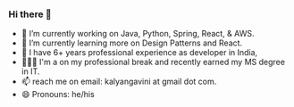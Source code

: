 ### Hi there 👋

- 🔭 I’m currently working on Java, Python, Spring, React, & AWS.
- 🌱 I’m currently learning more on Design Patterns and React.
- 💬 I have 6+ years professional experience as developer in India,
- 👨🏼‍🎓 I'm a on my professional break and recently earned my MS degree in IT.
- 📫 reach me on email: kalyangavini at gmail dot com.
- 😄 Pronouns: he/his
